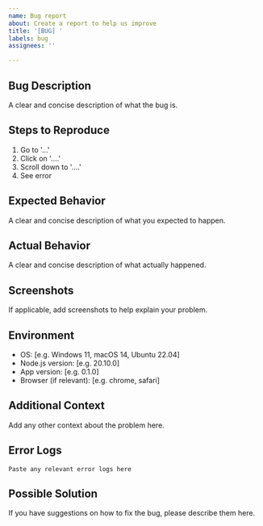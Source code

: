 ```yaml
---
name: Bug report
about: Create a report to help us improve
title: '[BUG] '
labels: bug
assignees: ''

---
```


## Bug Description

A clear and concise description of what the bug is.

## Steps to Reproduce

1. Go to '...'
2. Click on '....'
3. Scroll down to '....'
4. See error

## Expected Behavior

A clear and concise description of what you expected to happen.

## Actual Behavior

A clear and concise description of what actually happened.

## Screenshots

If applicable, add screenshots to help explain your problem.

## Environment

- OS: [e.g. Windows 11, macOS 14, Ubuntu 22.04]
- Node.js version: [e.g. 20.10.0]
- App version: [e.g. 0.1.0]
- Browser (if relevant): [e.g. chrome, safari]

## Additional Context

Add any other context about the problem here.

## Error Logs

```
Paste any relevant error logs here
```

## Possible Solution

If you have suggestions on how to fix the bug, please describe them here.